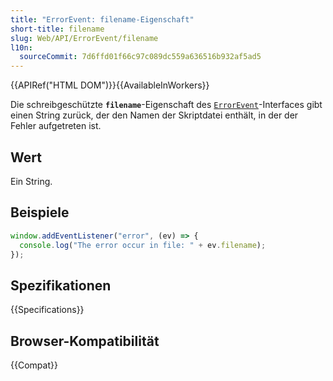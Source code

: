 ```yaml
---
title: "ErrorEvent: filename-Eigenschaft"
short-title: filename
slug: Web/API/ErrorEvent/filename
l10n:
  sourceCommit: 7d6ffd01f66c97c089dc559a636516b932af5ad5
---
```


{{APIRef("HTML DOM")}}{{AvailableInWorkers}}

Die schreibgeschützte **`filename`**-Eigenschaft des [`ErrorEvent`](/de/docs/Web/API/ErrorEvent)-Interfaces gibt einen String zurück, der den Namen der Skriptdatei enthält, in der der Fehler aufgetreten ist.

## Wert

Ein String.

## Beispiele

```js
window.addEventListener("error", (ev) => {
  console.log("The error occur in file: " + ev.filename);
});
```

## Spezifikationen

{{Specifications}}

## Browser-Kompatibilität

{{Compat}}
